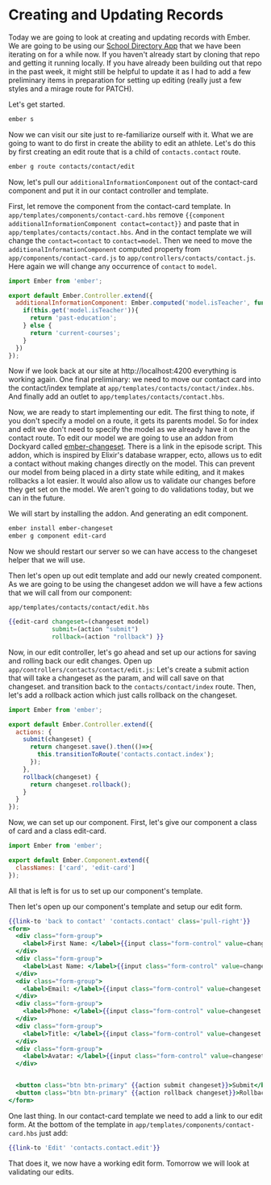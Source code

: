 # Creating and Updating Records

Today we are going to look at creating and updating records with Ember. We are going to be using our [School Directory App](https://github.com/baroquon/school-directory/tree/009.2_start) that we have been iterating on for a while now. If you haven't already start by cloning that repo and getting it running locally. If you have already been building out that repo in the past week, it might still be helpful to update it as I had to add a few preliminary items in preparation for setting up editing (really just a few styles and a mirage route for PATCH).

Let's get started.

```sh
ember s
```

Now we can visit our site just to re-familiarize ourself with it. What we are going to want to do first in create the ability to edit an athlete. Let's do this by first creating an edit route that is a child of `contacts.contact` route.

```sh
ember g route contacts/contact/edit
```

Now, let's pull our `additionalInformationComponent` out of the contact-card component and put it in our contact controller and template.

First, let remove the component from the contact-card template. In `app/templates/components/contact-card.hbs` remove `{{component additionalInformationComponent contact=contact}}` and paste that in `app/templates/contacts/contact.hbs`. And in the contact template we will change the `contact=contact` to `contact=model`. Then we need to move the `additionalInformationComponent` computed property from `app/components/contact-card.js` to `app/controllers/contacts/contact.js`. Here again we will change any occurrence of `contact` to `model`.

```JavaScript
import Ember from 'ember';

export default Ember.Controller.extend({
  additionalInformationComponent: Ember.computed('model.isTeacher', function(){
    if(this.get('model.isTeacher')){
      return 'past-education';
    } else {
      return 'current-courses';
    }
  })
});
```

Now if we look back at our site at http://localhost:4200 everything is working again. One final preliminary: we need to move our contact card into the contact/index template at `app/templates/contacts/contact/index.hbs`. And finally add an outlet to `app/templates/contacts/contact.hbs`.

Now, we are ready to start implementing our edit. The first thing to note, if you don't specify a model on a route, it gets its parents model. So for index and edit we don't need to specify the model as we already have it on the contact route. To edit our model we are going to use an addon from Dockyard called [ember-changeset](https://github.com/DockYard/ember-changeset). There is a link in the episode script. This addon, which is inspired by Elixir's database wrapper, ecto, allows us to edit a contact without making changes directly on the model. This can prevent our model from being placed in a dirty state while editing, and it makes rollbacks a lot easier. It would also allow us to validate our changes before they get set on the model. We aren't going to do validations today, but we can in the future.

We will start by installing the addon. And generating an edit component.

```sh
ember install ember-changeset
ember g component edit-card
```

Now we should restart our server so we can have access to the changeset helper that we will use.

Then let's open up out edit template and add our newly created component. As we are going to be using the changeset addon we will have a few actions that we will call from our component:

`app/templates/contacts/contact/edit.hbs`

```handlebars
{{edit-card changeset=(changeset model)
            submit=(action "submit")
            rollback=(action "rollback") }}
```

Now, in our edit controller, let's go ahead and set up our actions for saving and rolling back our edit changes. Open up `app/controllers/contacts/contact/edit.js`: Let's create a submit action that will take a changeset as the param, and will call save on that changeset. and transition back to the `contacts/contact/index` route. Then, let's add a rollback action which just calls rollback on the changeset.

```JavaScript
import Ember from 'ember';

export default Ember.Controller.extend({
  actions: {
    submit(changeset) {
      return changeset.save().then(()=>{
        this.transitionToRoute('contacts.contact.index');
      });
    },
    rollback(changeset) {
      return changeset.rollback();
    }
  }
});
```

Now, we can set up our component. First, let's give our component a class of card and a class edit-card.

```JavaScript
import Ember from 'ember';

export default Ember.Component.extend({
  classNames: ['card', 'edit-card']
});
```

All that is left is for us to set up our component's template.

Then let's open up our component's template and setup our edit form.

```handlebars
{{link-to 'back to contact' 'contacts.contact' class='pull-right'}}
<form>
  <div class="form-group">
    <label>First Name: </label>{{input class="form-control" value=changeset.firstName}}
  </div>
  <div class="form-group">
    <label>Last Name: </label>{{input class="form-control" value=changeset.lastName}}
  </div>
  <div class="form-group">
    <label>Email: </label>{{input class="form-control" value=changeset.email}}
  </div>
  <div class="form-group">
    <label>Phone: </label>{{input class="form-control" value=changeset.phone}}
  </div>
  <div class="form-group">
    <label>Title: </label>{{input class="form-control" value=changeset.title}}
  </div>
  <div class="form-group">
    <label>Avatar: </label>{{input class="form-control" value=changeset.avatar}}
  </div>


  <button class="btn btn-primary" {{action submit changeset}}>Submit</button>
  <button class="btn btn-primary" {{action rollback changeset}}>Rollback</button>
</form>
```

One last thing. In our contact-card template we need to add a link to our edit form. At the bottom of the template in `app/templates/components/contact-card.hbs` just add:

```handlebars
{{link-to 'Edit' 'contacts.contact.edit'}}
```

That does it, we now have a working edit form. Tomorrow we will look at validating our edits.
